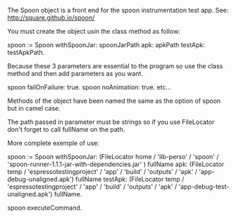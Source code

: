 The Spoon object is a front end for the spoon instrumentation test app.
See: http://square.github.io/spoon/

You must create the object usin the class method as follow:

spoon := Spoon withSpoonJar: spoonJarPath apk: apkPath testApk: testApkPath.

Because these 3 parameters are essential to the program so use the class method and then add parameters as you want.

spoon failOnFailure: true.
spoon noAnimation: true.
etc...

Methods of the object have been named the same as the option of spoon but in camel case.

The path passed in parameter must be strings so if you use FileLocator don't forget to call fullName on the path.

More complete exemple of use:

spoon := Spoon withSpoonJar: (FileLocator home / 'lib-perso' / 'spoon' / 'spoon-runner-1.1.1-jar-with-dependencies.jar' ) fullName apk: (FileLocator temp / 'espressotestingproject' / 'app' / 'build' / 'outputs' / 'apk' / 'app-debug-unaligned.apk') fullName testApk: (FileLocator temp / 'espressotestingproject' / 'app' / 'build' / 'outputs' / 'apk' / 'app-debug-test-unaligned.apk') fullName.
	
spoon executeCommand.